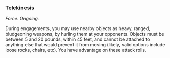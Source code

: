 ### Telekinesis
_Force. Ongoing._

During engagements, you may use nearby objects as heavy, ranged, bludgeoning weapons, by hurling them at your opponents. Objects must be between 5 and 20 pounds, within 45 feet, and cannot be attached to anything else that would prevent it from moving (likely, valid options include loose rocks, chairs, etc). You have advantage on these attack rolls.
